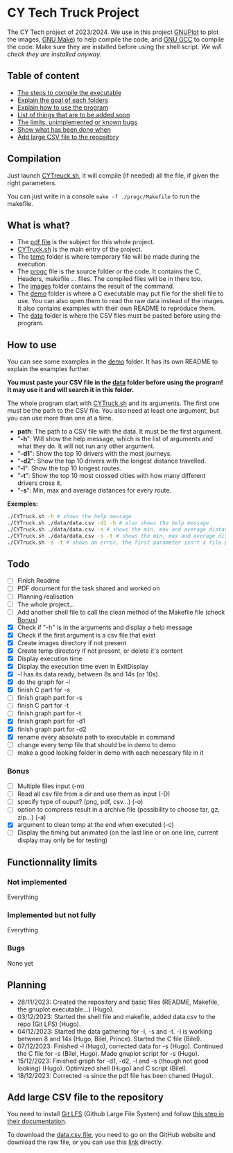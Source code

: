 # CY Tech Truck Project

The CY Tech project of 2023/2024.
We use in this project [GNUPlot](http://www.gnuplot.info/) to plot the images, [GNU Make)](https://www.gnu.org/software/make/) to help compile the code, and [GNU GCC](https://gcc.gnu.org/install/download.html) to compile the code. Make sure they are installed before using the shell script. *We will check they are installed anyway.* 

## Table of content

- [The steps to compile the executable](#compilation)
- [Explain the goal of each folders](#what-is-what)
- [Explain how to use the program](#how-to-use)
- [List of things that are to be added soon](#todo)
- [The limits, unimplemented or known bugs](#functionnality-limits)
- [Show what has been done when](#planning)
- [Add large CSV file to the repository](#add-large-csv-file-to-the-repository)

## Compilation

Just launch [CYTreuck.sh](./CYTruck.sh), it will compile (if needed) all the file, if given the right parameters.

You can just write in a console `make -f ./progc/Makefile` to run the makefile.

## What is what?

- The [pdf file](./Projet_CY_Truck_preIng2_2023_2024_v1.0.0.pdf) is the subject for this whole project.
- [CYTruck.sh](./CYTruck.sh) is the main entry of the project.
- The [temp](./temp/) folder is where temporary file will be made during the execution.
- The [progc](./progc/) file is the source folder or the code. It contains the C, Headers, makefile ... files. The compiled files will be in there too.
- The [images](./images/) folder contains the result of the command.
- The [demo](./demo/) folder is where a C executable may put file for the shell file to use. You can also open them to read the raw data instead of the images. It also contains examples with their own README to reproduce them.
- The [data](./data/) folder is where the CSV files must be pasted before using the program.

## How to use

You can see some examples in the [demo](./demo/) folder. It has its own README to explain the examples further.

**You must paste your CSV file in the [data](./data/) folder before using the program! It may use it and will search it in this folder.**

The whole program start with [CYTruck.sh](./CYTruck.sh) and its arguments. The first one must be the path to the CSV file. You also need at least one argument, but you can use more than one at a time.
- **path**: The path to a CSV file with the data. It must be the first argument.
- "**-h**": Will show the help message, which is the list of arguments and what they do. It will not run any other argument.
- "**-d1**": Show the top 10 drivers with the most journeys.
- "**-d2**": Show the top 10 drivers with the longest distance travelled.
- "**-l**": Show the top 10 longest routes.
- "**-t**": Show the top 10 most crossed cities with how many different drivers cross it.
- "**-s**": Min, max and average distances for every route.

**Exemples:**
```sh
./CYTruck.sh -h # shows the help message
./CYTruck.sh ./data/data.csv -d1 -h # also shows the help message
./CYTruck.sh ./data/data.csv -s # shows the min, max and average distances for every routes
./CYTruck.sh ./data/data.csv -s -t # shows the min, max and average distances for every routes AND the top 10 most corssed cities
./CYTruck.sh -s -t # shows an error, the first parameter isn't a file path to a CSV file
```

## Todo
- [ ] Finish Readme
- [ ] PDF document for the task shared and worked on
- [ ] Planning realisation
- [ ] The whole project... 
- [ ] Add another shell file to call the clean method of the Makefile file (check [Bonus](#bonus))
- [x] Check if "-h" is in the arguments and display a help message
- [x] Check if the first argument is a csv file that exist
- [x] Create images directory if not present
- [x] Create temp directory if not present, or delete it's content
- [x] Display execution time
- [x] Display the execution time even in ExitDisplay
- [x] -l has its data ready, between 8s and 14s (or 10s)
- [x] do the graph for -l
- [x] finish C part for -s
- [ ] finish graph part for -s
- [ ] finish C part for -t
- [ ] finish graph part for -t
- [x] finish graph part for -d1
- [x] finish graph part for -d2
- [x] rename every absolute path to executable in command 
- [ ] change every temp file that should be in demo to demo 
- [ ] make a good looking folder in demo with each necessary file in it 

### Bonus

- [ ] Multiple files input (-m)
- [ ] Read all csv file from a dir and use them as input (-D)
- [ ] specify type of ouput? (png, pdf, csv...) (-o)
- [ ] option to compress result in a archive file (possibility to choose tar, gz, zip...) (-a)
- [x] argument to clean temp at the end when executed (-c)
- [ ] Display the timing but animated (on the last line or on one line, current display may only be for testing)

## Functionnality limits

### Not implemented

Everything

### Implemented but not fully

Everything

### Bugs

None yet

## Planning
- 28/11/2023: Created the repository and basic files (README, Makefile, the gnuplot executable...) (Hugo).
- 03/12/2023: Started the shell file and makefile, added data.csv to the repo (Git LFS) (Hugo).
- 04/12/2023: Started the data gathering for -l, -s and -t. -l is working between 8 and 14s (Hugo, Bilel, Prince). Started the C file (Bilel).
- 07/12/2023: Finished -l (Hugo), corrected data for -s (Hugo). Continued the C file for -s (Bilel, Hugo). Made gnuplot script for -s (Hugo).
- 15/12/2023: Finished graph for -d1, -d2, -l and -s (though not good looking) (Hugo). Optimized shell (Hugo) and C script (Bilel). 
- 18/12/2023: Corrected -s since the pdf file has been chaned (Hugo).

## Add large CSV file to the repository

You need to install [Git LFS](https://docs.github.com/fr/repositories/working-with-files/managing-large-files/installing-git-large-file-storage) (Github Large File System) and follow [this step in their documentation](https://docs.github.com/fr/repositories/working-with-files/managing-large-files/configuring-git-large-file-storage).

To download the [data.csv file](./data/data.csv), you need to go on the GitHub website and download the raw file, or you can use this [link](https://github.com/ShadowoftheRedFox/CY-Tech-Truck-Project/raw/main/data/data.csv?download=) directly.